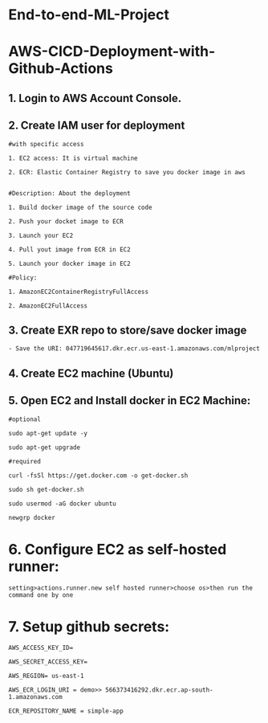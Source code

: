 # End-to-end-ML-Project


# AWS-CICD-Deployment-with-Github-Actions

## 1. Login to AWS Account Console.

## 2. Create IAM user for deployment

    #with specific access

    1. EC2 access: It is virtual machine 
    
    2. ECR: Elastic Container Registry to save you docker image in aws


    #Description: About the deployment

    1. Build docker image of the source code

    2. Push your docket image to ECR

    3. Launch your EC2

    4. Pull yout image from ECR in EC2

    5. Launch your docker image in EC2

    #Policy:

    1. AmazonEC2ContainerRegistryFullAccess

    2. AmazonEC2FullAccess


## 3. Create EXR repo to store/save docker image
    - Save the URI: 047719645617.dkr.ecr.us-east-1.amazonaws.com/mlproject


## 4. Create EC2 machine (Ubuntu)

## 5. Open EC2 and Install docker in EC2 Machine:


    #optional

    sudo apt-get update -y

    sudo apt-get upgrade

    #required

    curl -fsSl https://get.docker.com -o get-docker.sh

    sudo sh get-docker.sh

    sudo usermod -aG docker ubuntu

    newgrp docker


# 6. Configure EC2 as self-hosted runner:
    setting>actions.runner.new self hosted runner>choose os>then run the command one by one

# 7. Setup github secrets:

    AWS_ACCESS_KEY_ID=

    AWS_SECRET_ACCESS_KEY=

    AWS_REGION= us-east-1

    AWS_ECR_LOGIN_URI = demo>> 566373416292.dkr.ecr.ap-south-1.amazonaws.com

    ECR_REPOSITORY_NAME = simple-app

    

